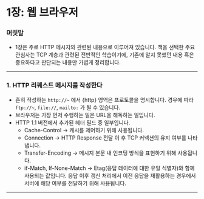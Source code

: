 # 1장: 웹 브라우저

### 머릿말

- 1장은 주로 HTTP 메시지와 관련된 내용으로 이루어져 있습니다. 책을 선택한 주요 관심사는 TCP 계층과 관련된 전반적인 학습이기에, 기존에 알지 못했던 내용 혹은 중요하다고 판단되는 내용만 가볍게 정리합니다.

---

### 1. HTTP 리퀘스트 메시지를 작성한다

- 흔히 작성하는 `http://~` 에서 {http} 영역은 프로토콜을 명시합니다. 경우에 따라 `ftp://~`, `file://`, `mailto:` 가 될 수 있습니다.
- 브라우저는 가장 먼저 수행하는 일은 URL을 해독하는 일입니다.
- HTTP 1.1 버전에서 추가된 헤더 필드 중 일부입니다.
    - Cache-Control → 캐시를 제어하기 위해 사용됩니다.
    - Connection → HTTP Response 전달 이 후 TCP 커넥션의 유지 여부를 나타냅니다.
    - Transfer-Encoding → 메시지 본문 내 인코딩 방식을 표현하기 위해 사용됩니다.
    - if-Match, If-None-Match → Etag(응답 데이터에 대한 유일 식별자)와 함께 사용되는 값입니다. 응답 이후 갱신 처리에서 이전 응답을 재활용하는 경우에서 서버에 해당 여부를 전달하기 위해 사용됩니다.

---
